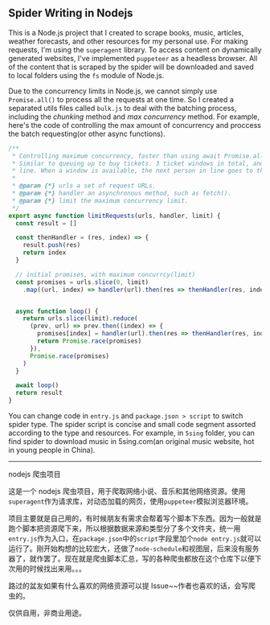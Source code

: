 ## Spider Writing in Nodejs

This is a Node.js project that I created to scrape books, music, articles, weather forecasts, and other resources for my personal use. For making requests, I'm using the `superagent` library. To access content on dynamically generated websites, I've implemented `puppeteer` as a headless browser. All of the content that is scraped by the spider will be downloaded and saved to local folders using the `fs` module of Node.js.

Due to the concurrency limits in Node.js, we cannot simply use `Promise.all()` to process all the requests at one time. So I created a separated utils files called `bulk.js` to deal with the batching process, including the *chunking* method and *max concurrency* method. For example, here's the code of controlling the max amount of concurrency and proccess the batch requesting(or other async functions).

```js
/**
 * Controlling maximum concurrency, faster than using await Promise.all() to chunks.
 * Similar to queuing up to buy tickets. 3 ticket windows in total, and 10 people are waiting in
 * line. When a window is available, the next person in line goes to the empty window.
 *
 * @param {*} urls a set of request URLs.
 * @param {*} handler an asynchronous method, such as fetch().
 * @param {*} limit the maximum concurrency limit.
 */
export async function limitRequests(urls, handler, limit) {
  const result = []

  const thenHandler = (res, index) => {
    result.push(res)
    return index
  }

  // initial promises, with maximum concurrcy(limit)
  const promises = urls.slice(0, limit)
    .map((url, index) => handler(url).then(res => thenHandler(res, index)))


  async function loop() {
    return urls.slice(limit).reduce(
      (prev, url) => prev.then((index) => {
        promises[index] = handler(url).then(res => thenHandler(res, index))
        return Promise.race(promises)
      }),
      Promise.race(promises)
    )
  }

  await loop()
  return result
}
```

You can change code in `entry.js` and `package.json > script` to switch spider type. The spider script is concise and small code segment assorted according to the type and resources. For example, in `5sing` folder, you can find spider to download music in 5sing.com(an original music website, hot in young people in China).

---

nodejs 爬虫项目

这是一个 nodejs 爬虫项目，用于爬取网络小说、音乐和其他网络资源。使用`superagent`作为请求库，对动态加载的网页，使用`puppeteer`模拟浏览器环境。

项目主要就是自己用的，有时候朋友有需求会帮着写个脚本下东西。因为一般就是跑个脚本把资源爬下来，所以根据数据来源和类型分了多个文件夹，统一用`entry.js`作为入口，在`package.json`中的`script`字段里加个`node entry.js`就可以运行了。刚开始构想的比较宏大，还做了`node-schedule`和视图层，后来没有服务器了，就作罢了。现在就是爬虫脚本汇总，写的各种爬虫都放在这个仓库下以便下次用的时候找出来用。。。

路过的盆友如果有什么喜欢的网络资源可以提 Issue~~作者也喜欢的话，会写爬虫的。

仅供自用，非商业用途。
